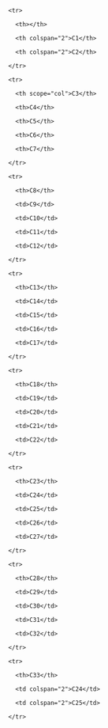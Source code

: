 <table class="default">

  <thead>

    <tr>

      <th></th>

      <th colspan="2">C1</th>

      <th colspan="2">C2</th>

    </tr>

    <tr>

      <th scope="col">C3</th>

      <th>C4</th>

      <th>C5</th>

      <th>C6</th>

      <th>C7</th>

    </tr>

  </thead>

  <tbody>

    <tr>

      <th>C8</th>

      <td>C9</td>

      <td>C10</td>

      <td>C11</td>

      <td>C12</td>

    </tr>

    <tr>

      <th>C13</th>

      <td>C14</td>

      <td>C15</td>

      <td>C16</td>

      <td>C17</td>

    </tr>

    <tr>

      <th>C18</th>

      <td>C19</td>

      <td>C20</td>

      <td>C21</td>

      <td>C22</td>

    </tr>

    <tr>

      <th>C23</th>

      <td>C24</td>

      <td>C25</td>

      <td>C26</td>

      <td>C27</td>

    </tr>

    <tr>

      <th>C28</th>

      <td>C29</td>

      <td>C30</td>

      <td>C31</td>

      <td>C32</td>

    </tr>

  </tbody>

  <tfoot>

    <tr>

      <th>C33</th>

      <td colspan="2">C24</td>

      <td colspan="2">C25</td>

    </tr>

  </tfoot>

</table>
 
      
    
  
